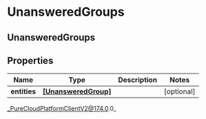 # UnansweredGroups

## UnansweredGroups

## Properties

|Name | Type | Description | Notes|
|------------ | ------------- | ------------- | -------------|
| **entities** | [**[UnansweredGroup]**]([UnansweredGroup]) |  | [optional] |



_PureCloudPlatformClientV2@174.0.0_
